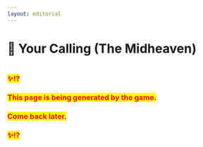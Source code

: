 ```yaml
---
layout: editorial
---
```


# 🌈 Your Calling (The Midheaven)

<figure><img src="../../../../../.gitbook/assets/pexels-btgl-♡-17044768.jpg" alt=""><figcaption></figcaption></figure>

### <mark style="color:red;">✨⁉️</mark>&#x20;

### <mark style="color:red;">This page is being generated by the game.</mark>&#x20;

### <mark style="color:red;">Come back later.</mark>

### <mark style="color:red;">✨⁉️</mark>

